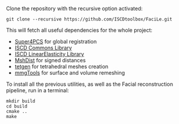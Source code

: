 Clone the repository with the recursive option activated:
```shell
git clone --recursive https://github.com/ISCDtoolbox/FaciLe.git
```
This will fetch all useful dependencies for the whole project:
* [Super4PCS](https://github.com/nmellado/Super4PCS.git) for global registration
* [ISCD Commons Library](https://github.com/ISCDtoolbox/Commons.git)
* [ISCD LinearElasticity Library](https://github.com/ISCDtoolbox/LinearElasticity.git)
* [MshDist](https://github.com/ISCDtoolbox/Mshdist.git) for signed distances
* [tetgen](https://github.com/ufz/tetgen.git) for tetrahedral meshes creation
* [mmgTools](https://github.com/MmgTools/mmg.git) for surface and volume remeshing

To install all the previous utilities, as well as the Facial reconstruction pipeline, run in a terminal:
```shell
mkdir build
cd build
cmake ..
make
```
